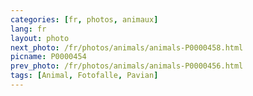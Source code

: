```yaml
---
categories: [fr, photos, animaux]
lang: fr
layout: photo
next_photo: /fr/photos/animals/animals-P0000458.html
picname: P0000454
prev_photo: /fr/photos/animals/animals-P0000456.html
tags: [Animal, Fotofalle, Pavian]
---
```

